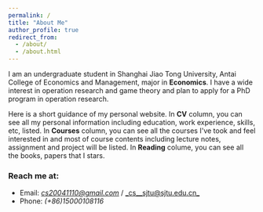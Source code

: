 ```yaml
---
permalink: /
title: "About Me"
author_profile: true
redirect_from: 
  - /about/
  - /about.html
---
```

I am an undergraduate student in Shanghai Jiao Tong University, Antai College of Economics and Management, major in **Economics**. I have a wide interest in operation research and game theory and plan to apply for a PhD program in operation research.

Here is a short guidance of my personal website. In **CV** column, you can see all my personal information including education, work experience, skills, etc, listed. In **Courses** column, you can see all the courses I've took and feel interested in and most of course contents including lecture notes, assignment and project will be listed. In **Reading** colume, you can see all the books, papers that I stars.

### Reach me at:

* Email: [_cs20041110@gmail.com_](mailto:cs20041110@gmail.com) / [_cs__sjtu@sjtu.edu.cn_](mailto:cs__sjtu@sjtu.edu.cn)
* Phone: _(+86)15000108116_

  

